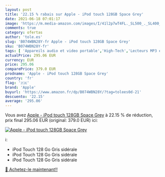 ```yaml
---
layout: post
title: '22.15 % rabais sur Apple - iPod touch 128GB Space Grey'
date: 2021-06-18 07:01:17
image: 'https://m.media-amazon.com/images/I/41l2p7wT4FL._SL500_._SL400_.jpg'
comments: true
category: ofertas
author: 'tole.es'
slug: 'B074WBN28Y-fr Apple - iPod touch 128GB Space Grey'
sku: 'B074WBN28Y-fr'
tags: [ 'Appareils audio et video portable','High-Tech','Lecteurs MP3 et MP4','apple', ]
actualPrice: 295.06 EUR
currency: EUR
price: 295.06
comparePrice: 379.0 EUR
prodname: 'Apple - iPod touch 128GB Space Grey'
country: 'fr'
flag: '🇫🇷'
brand: 'Apple'
buyurl: 'https://www.amazon.fr/dp/B074WBN28Y/?tag=tolees0d-21'
descuento: '22.15'
average: '295.06'
---
```


Vous avez [Apple - iPod touch 128GB Space Grey](https://www.amazon.fr/dp/B074WBN28Y/?tag=tolees0d-21)  à  22.15 % de réduction, prix final  295.06 EUR (original: 379.0 EUR) ici:

[![Apple - iPod touch 128GB Space Grey](https://m.media-amazon.com/images/I/41l2p7wT4FL._SL500_._SL400_.jpg)](https://www.amazon.fr/dp/B074WBN28Y/?tag=tolees0d-21)

ℹ️:

- iPod Touch 128 Go Gris sidérale
- iPod Touch 128 Go Gris sidérale
- iPod Touch 128 Go Gris sidérale

[🛒 Achetez-le maintenant!!](https://www.amazon.fr/dp/B074WBN28Y/?tag=tolees0d-21)
